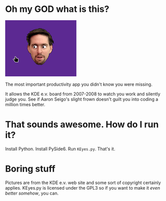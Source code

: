 Oh my GOD what is this?
=======================

![Aaron Seigo is watching you code](screenshots/keyes.gif?raw=true)

The most important productivity app you didn't know you were missing.

It allows the KDE e.v. board from 2007-2008 to watch you work and silently judge
you. See if Aaron Seigo's slight frown doesn't guilt you into coding a million
times better.


That sounds awesome. How do I run it?
=====================================

Install Python. Install PySide6. Run `KEyes.py`. That's it.


Boring stuff
============

Pictures are from the KDE e.v. web site and some sort of copyright certainly
applies. KEyes.py is licensed under the GPL3 so if you want to make it
*even better somehow*, you can.
